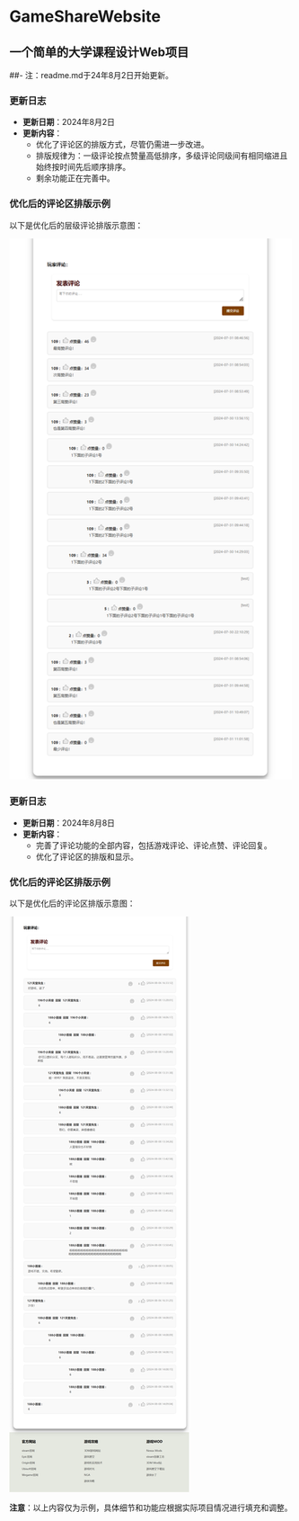 # GameShareWebsite
## 一个简单的大学课程设计Web项目

##- 注：readme.md于24年8月2日开始更新。

### 更新日志
- **更新日期**：2024年8月2日
- **更新内容**：
  - 优化了评论区的排版方式，尽管仍需进一步改进。
  - 排版规律为：一级评论按点赞量高低排序，多级评论同级间有相同缩进且始终按时间先后顺序排序。
  - 剩余功能正在完善中。

### 优化后的评论区排版示例
以下是优化后的层级评论排版示意图：

![层级评论区示意图](README_pictures/层级评论区示意图.png)

### 更新日志
- **更新日期**：2024年8月8日
- **更新内容**：
  - 完善了评论功能的全部内容，包括游戏评论、评论点赞、评论回复。
  - 优化了评论区的排版和显示。

### 优化后的评论区排版示例
以下是优化后的评论区排版示意图：

![评论功能完成后的评论区截](README_pictures/评论功能完成后的评论区截图.png)



**注意**：以上内容仅为示例，具体细节和功能应根据实际项目情况进行填充和调整。